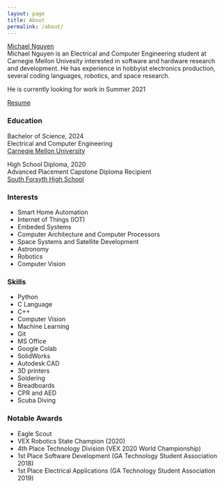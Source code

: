 ```yaml
---
layout: page
title: About
permalink: /about/
---
```


<script type="text/javascript" src="https://platform.linkedin.com/badges/js/profile.js" async defer></script>
<div class="LI-profile-badge"  data-version="v1" data-size="medium" data-locale="en_US" data-type="horizontal" data-theme="dark" data-vanity="michael-nguyen-b12b41178"><a class="LI-simple-link" href='https://www.linkedin.com/in/michael-nguyen-b12b41178?trk=profile-badge'>Michael Nguyen</a></div>
Michael Nguyen is an Electrical and Computer Engineering student at Carnegie Mellon Univesity interested in software and hardware research and development.
He has experience in hobbyist electronics production, several coding languages, robotics, and space research.

He is currently looking for work in Summer 2021

[Resume](documents/mnguyen_resume.pdf)
### Education
Bachelor of Science, 2024  
Electrical and Computer Engineering  
[Carnegie Mellon University](https://ece.cmu.edu)

High School Diploma, 2020  
Advanced Placement Capstone Diploma Recipient  
[South Forsyth High School](https://forsyth.k12.ga.us/sfhs)  

### Interests
 - Smart Home Automation
 - Internet of Things (IOT)
 - Embeded Systems
 - Computer Architecture and Computer Processors
 - Space Systems and Satellite Development
 - Astronomy
 - Robotics
 - Computer Vision

### Skills
 - Python
 - C Language
 - C++
 - Computer Vision
 - Machine Learning
 - Git
 - MS Office
 - Google Colab
 - SolidWorks
 - Autodesk CAD
 - 3D printers
 - Soldering
 - Breadboards
 - CPR and AED
 - Scuba Diving

### Notable Awards
 - Eagle Scout
 - VEX Robotics State Champion (2020)
 - 4th Place Technology Division (VEX 2020 World Championship)
 - 1st Place Software Development (GA Technology Student Association 2018)
 - 1st Place Electrical Applications (GA Technology Student Association 2019)
